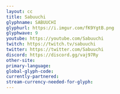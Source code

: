 ```yaml
---
layout: cc
title: Sabuuchi
glyphname: SABUUCHI
glyphurl: https://i.imgur.com/fK9YgtB.png
glyphwave: 9
youtube: https://youtube.com/Sabuuchi
twitch: https://twitch.tv/sabuuchi
twitter: https://twitter.com/Sabuuchi
discord: https://discord.gg/vaj97Ry
other-site: 
primary-language: 
global-glyph-code: 
currently-partnered: 
stream-currency-needed-for-glyph: 
---
```


